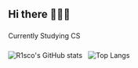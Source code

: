<h2 align="left">Hi there 🦋🦋🦋</h2>

###

<p align="left">Currently Studying CS</p>


###

![R1sco's GitHub stats](https://github-readme-stats.vercel.app/api?username=R1sco&show_icons=true&theme=dark) &nbsp; ![Top Langs](https://github-readme-stats.vercel.app/api/top-langs/?username=R1sco&layout=compact&theme=dark)

###
